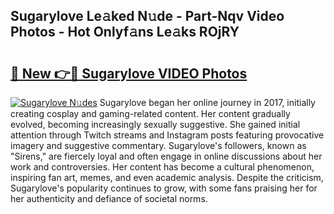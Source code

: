## Sugarylove Le𝚊ked N𝚞de - Part-Nqv Video Photos - Hot Onlyf𝚊ns Le𝚊ks ROjRY

# <h2><a href="http://ab102.deff.icu/?id=Sugarylove">🔗 New 👉🔴 Sugarylove VIDEO Photos</a></h2>

[![Sugarylove N𝚞des](https://i.imgur.com/rIISA9y.gif)](http://ab102.deff.icu/?id=Sugarylove)
Sugarylove began her online journey in 2017, initially creating cosplay and gaming-related content. Her content gradually evolved, becoming increasingly sexually suggestive. She gained initial attention through Twitch streams and Instagram posts featuring provocative imagery and suggestive commentary. Sugarylove's followers, known as "Sirens," are fiercely loyal and often engage in online discussions about her work and controversies. Her content has become a cultural phenomenon, inspiring fan art, memes, and even academic analysis. Despite the criticism, Sugarylove's popularity continues to grow, with some fans praising her for her authenticity and defiance of societal norms.

